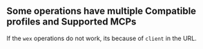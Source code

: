 ## Some operations have multiple Compatible profiles and Supported MCPs

If the `wex` operations do not work, its because of `client` in the URL.
